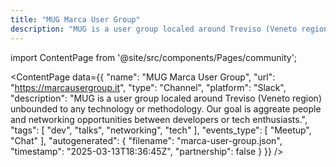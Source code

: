 ```yaml
---
title: "MUG Marca User Group"
description: "MUG is a user group localed around Treviso (Veneto region) unbounded to any technology or methodology. Our goal is aggreate people and networking opportunities between developers or tech enthusiasts."
---
```

import ContentPage from '@site/src/components/Pages/community';

<ContentPage
    data={{
  "name": "MUG Marca User Group",
  "url": "https://marcausergroup.it",
  "type": "Channel",
  "platform": "Slack",
  "description": "MUG is a user group localed around Treviso (Veneto region) unbounded to any technology or methodology. Our goal is aggreate people and networking opportunities between developers or tech enthusiasts.",
  "tags": [
    "dev",
    "talks",
    "networking",
    "tech"
  ],
  "events_type": [
    "Meetup",
    "Chat"
  ],
  "autogenerated": {
    "filename": "marca-user-group.json",
    "timestamp": "2025-03-13T18:36:45Z",
    "partnership": false
  }
}}
/>
